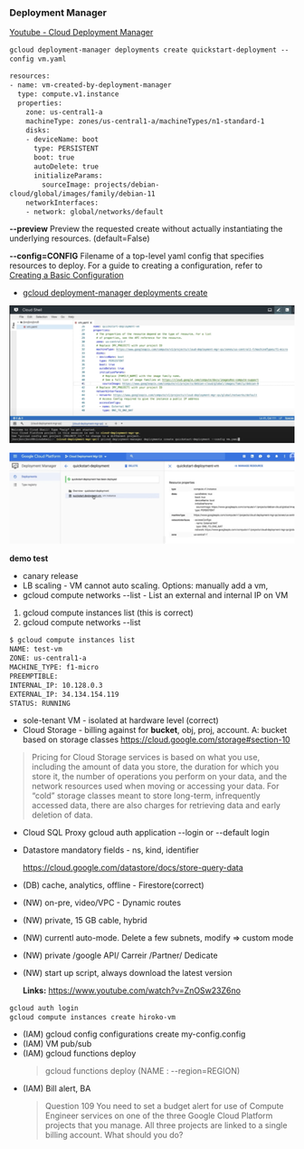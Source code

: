 ### Deployment Manager

[Youtube - Cloud Deployment Manager](https://www.youtube.com/watch?v=gEzlEg-XtsE)

```
gcloud deployment-manager deployments create quickstart-deployment --config vm.yaml
```

```
resources:
- name: vm-created-by-deployment-manager
  type: compute.v1.instance
  properties:
    zone: us-central1-a
    machineType: zones/us-central1-a/machineTypes/n1-standard-1
    disks:
    - deviceName: boot
      type: PERSISTENT
      boot: true
      autoDelete: true
      initializeParams:
        sourceImage: projects/debian-cloud/global/images/family/debian-11
    networkInterfaces:
    - network: global/networks/default
```

**--preview**
Preview the requested create without actually instantiating the underlying resources. (default=False)

**--config=CONFIG**
Filename of a top-level yaml config that specifies resources to deploy. For a guide to creating a configuration, refer to [Creating a Basic Configuration](https://cloud.google.com/deployment-manager/docs/configuration/create-basic-configuration)

- [gcloud deployment-manager deployments create](https://cloud.google.com/sdk/gcloud/reference/deployment-manager/deployments/create#--config)

![](images/deployment-m-1.png)

![](images/deployment-m-2.png)

**demo test**

- canary release
- LB scaling - VM cannot auto scaling. Options: manually add a vm,
- gcloud compute networks --list - List an external and internal IP on VM

1. gcloud compute instances list (this is correct)
2. gcloud compute networks --list

```
$ gcloud compute instances list
NAME: test-vm
ZONE: us-central1-a
MACHINE_TYPE: f1-micro
PREEMPTIBLE:
INTERNAL_IP: 10.128.0.3
EXTERNAL_IP: 34.134.154.119
STATUS: RUNNING
```

- sole-tenant VM - isolated at hardware level (correct)
- Cloud Storage - billing against for **bucket**, obj, proj, account.
  A: bucket based on storage classes
  https://cloud.google.com/storage#section-10

> Pricing for Cloud Storage services is based on what you use, including the amount of data you store, the duration for which you store it, the number of operations you perform on your data, and the network resources used when moving or accessing your data. For “cold” storage classes meant to store long-term, infrequently accessed data, there are also charges for retrieving data and early deletion of data.

- Cloud SQL Proxy gcloud auth application --login or --default login
- Datastore mandatory fields - ns, kind, identifier

  https://cloud.google.com/datastore/docs/store-query-data

- (DB) cache, analytics, offline - Firestore(correct)
- (NW) on-pre, video/VPC - Dynamic routes
- (NW) private, 15 GB cable, hybrid
- (NW) currentl auto-mode. Delete a few subnets, modify => custom mode
- (NW) private /google API/ Carreir /Partner/ Dedicate
- (NW) start up script, always download the latest version

  **Links:**
  https://www.youtube.com/watch?v=ZnOSw23Z6no

```
gcloud auth login
gcloud compute instances create hiroko-vm
```

- (IAM) gcloud config configurations create my-config.config
- (IAM) VM pub/sub
- (IAM) gcloud functions deploy
  > gcloud functions deploy (NAME : --region=REGION)
- (IAM) Bill alert, BA
  > Question 109 You need to set a budget alert for use of Compute Engineer services on one of the three Google Cloud Platform projects that you manage. All three projects are linked to a single billing account. What should you do?
